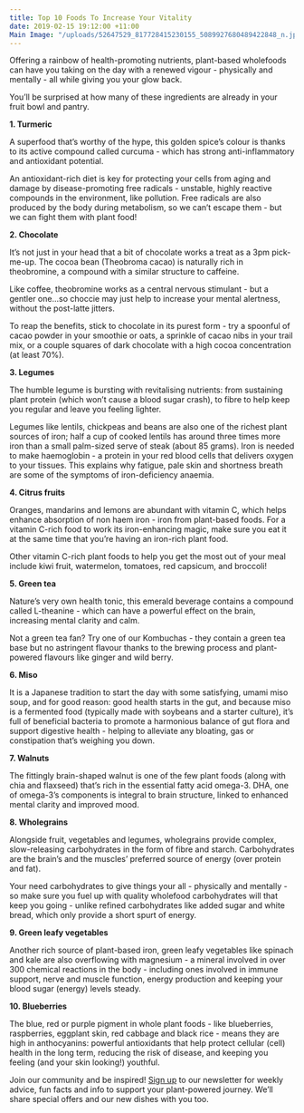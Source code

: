 ```yaml
---
title: Top 10 Foods To Increase Your Vitality
date: 2019-02-15 19:12:00 +11:00
Main Image: "/uploads/52647529_817728415230155_5089927680489422848_n.jpg"
---
```


Offering a rainbow of health-promoting nutrients, plant-based wholefoods can have you taking on the day with a renewed vigour - physically and mentally - all while giving you your glow back.

You’ll be surprised at how many of these ingredients are already in your fruit bowl and pantry.

**1. Turmeric**

A superfood that’s worthy of the hype, this golden spice’s colour is thanks to its active compound called curcuma - which has strong anti-inflammatory and antioxidant potential.

An antioxidant-rich diet is key for protecting your cells from aging and damage by disease-promoting free radicals - unstable, highly reactive compounds in the environment, like pollution. Free radicals are also produced by the body during metabolism, so we can’t escape them - but we can fight them with plant food!

**2. Chocolate**

It’s not just in your head that a bit of chocolate works a treat as a 3pm pick-me-up. The cocoa bean (Theobroma cacao) is naturally rich in theobromine, a compound with a similar structure to caffeine.

Like coffee, theobromine works as a central nervous stimulant - but a gentler one...so choccie may just help to increase your mental alertness, without the post-latte jitters.

To reap the benefits, stick to chocolate in its purest form - try a spoonful of cacao powder in your smoothie or oats, a sprinkle of cacao nibs in your trail mix, or a couple squares of dark chocolate with a high cocoa concentration (at least 70%).

**3. Legumes**

The humble legume is bursting with revitalising nutrients: from sustaining plant protein (which won’t cause a blood sugar crash), to fibre to help keep you regular and leave you feeling lighter.

Legumes like lentils, chickpeas and beans are also one of the richest plant sources of iron; half a cup of cooked lentils has around three times more iron than a small palm-sized serve of steak (about 85 grams). Iron is needed to make haemoglobin - a protein in your red blood cells that delivers oxygen to your tissues. This explains why fatigue, pale skin and shortness breath are some of the symptoms of iron-deficiency anaemia.

**4. Citrus fruits**

Oranges, mandarins and lemons are abundant with vitamin C, which helps enhance absorption of non haem iron - iron from plant-based foods. For a vitamin C-rich food to work its iron-enhancing magic, make sure you eat it at the same time that you’re having an iron-rich plant food.

Other vitamin C-rich plant foods to help you get the most out of your meal include kiwi fruit, watermelon, tomatoes, red capsicum, and broccoli!

**5. Green tea**

Nature’s very own health tonic, this emerald beverage contains a compound called L-theanine - which can have a powerful effect on the brain, increasing mental clarity and calm.

Not a green tea fan? Try one of our Kombuchas - they contain a green tea base but no astringent flavour thanks to the brewing process and plant-powered flavours like ginger and wild berry.

**6. Miso**

It is a Japanese tradition to start the day with some satisfying, umami miso soup, and for good reason: good health starts in the gut, and because miso is a fermented food (typically made with soybeans and a starter culture), it’s full of beneficial bacteria to promote a harmonious balance of gut flora and support digestive health - helping to alleviate any bloating, gas or constipation that’s weighing you down.

**7. Walnuts**

The fittingly brain-shaped walnut is one of the few plant foods (along with chia and flaxseed) that’s rich in the essential fatty acid omega-3. DHA, one of omega-3’s components is integral to brain structure, linked to enhanced mental clarity and improved mood.

**8. Wholegrains**

Alongside fruit, vegetables and legumes, wholegrains provide complex, slow-releasing carbohydrates in the form of fibre and starch. Carbohydrates are the brain’s and the muscles’ preferred source of energy (over protein and fat).

Your need carbohydrates to give things your all - physically and mentally - so make sure you fuel up with quality wholefood carbohydrates will that keep you going - unlike refined carbohydrates like added sugar and white bread, which only provide a short spurt of energy.

**9. Green leafy vegetables**

Another rich source of plant-based iron, green leafy vegetables like spinach and kale are also overflowing with magnesium - a mineral involved in over 300 chemical reactions in the body - including ones involved in immune support, nerve and muscle function, energy production and keeping your blood sugar (energy) levels steady.

**10. Blueberries**

The blue, red or purple pigment in whole plant foods - like blueberries, raspberries, eggplant skin, red cabbage and black rice - means they are high in anthocyanins: powerful antioxidants that help protect cellular (cell) health in the long term, reducing the risk of disease, and keeping you feeling (and your skin looking!) youthful.

Join our community and be inspired! [Sign up](https://www.soulara.com.au/) to our newsletter for weekly advice, fun facts and info to support your plant-powered journey. We’ll share special offers and our new dishes with you too.
